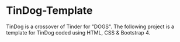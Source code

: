 # TinDog-Template
TinDog is a crossover of Tinder for "DOGS". The following project is a template for TinDog coded using HTML, CSS & Bootstrap 4.
